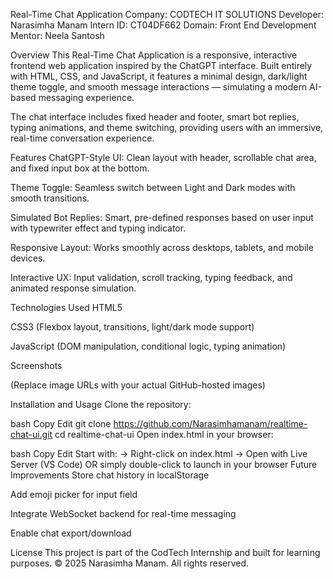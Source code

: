 Real-Time Chat Application
Company: CODTECH IT SOLUTIONS
Developer: Narasimha Manam
Intern ID: CT04DF662
Domain: Front End Development
Mentor: Neela Santosh

Overview
This Real-Time Chat Application is a responsive, interactive frontend web application inspired by the ChatGPT interface. Built entirely with HTML, CSS, and JavaScript, it features a minimal design, dark/light theme toggle, and smooth message interactions — simulating a modern AI-based messaging experience.

The chat interface includes fixed header and footer, smart bot replies, typing animations, and theme switching, providing users with an immersive, real-time conversation experience.

Features
ChatGPT-Style UI: Clean layout with header, scrollable chat area, and fixed input box at the bottom.

Theme Toggle: Seamless switch between Light and Dark modes with smooth transitions.

Simulated Bot Replies: Smart, pre-defined responses based on user input with typewriter effect and typing indicator.

Responsive Layout: Works smoothly across desktops, tablets, and mobile devices.

Interactive UX: Input validation, scroll tracking, typing feedback, and animated response simulation.

Technologies Used
HTML5

CSS3 (Flexbox layout, transitions, light/dark mode support)

JavaScript (DOM manipulation, conditional logic, typing animation)

Screenshots




(Replace image URLs with your actual GitHub-hosted images)

Installation and Usage
Clone the repository:

bash
Copy
Edit
git clone https://github.com/Narasimhamanam/realtime-chat-ui.git
cd realtime-chat-ui
Open index.html in your browser:

bash
Copy
Edit
Start with:
  → Right-click on index.html
  → Open with Live Server (VS Code)
  OR simply double-click to launch in your browser
Future Improvements
Store chat history in localStorage

Add emoji picker for input field

Integrate WebSocket backend for real-time messaging

Enable chat export/download

License
This project is part of the CodTech Internship and built for learning purposes.
© 2025 Narasimha Manam. All rights reserved.

